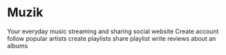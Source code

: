 # Muzik
Your everyday music streaming and sharing social website 
Create account
follow popular artists
create playlists
share playlist
write reviews about an albums

